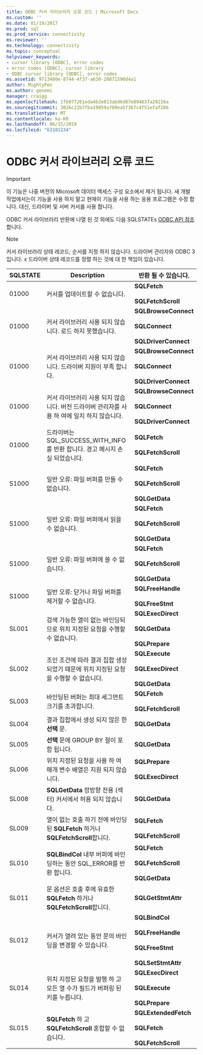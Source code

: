 ```yaml
---
title: ODBC 커서 라이브러리 오류 코드 | Microsoft Docs
ms.custom: ''
ms.date: 01/19/2017
ms.prod: sql
ms.prod_service: connectivity
ms.reviewer: ''
ms.technology: connectivity
ms.topic: conceptual
helpviewer_keywords:
- cursor library [ODBC], error codes
- error codes [ODBC], cursor library
- ODBC cursor library [ODBC], error codes
ms.assetid: 9713480e-8744-4f37-a630-20871590d4a1
author: MightyPen
ms.author: genemi
manager: craigg
ms.openlocfilehash: 1fb077261eda4b2e013abd6d87e894637a29216a
ms.sourcegitcommit: 3026c22b7fba19059a769ea5f367c4f51efaf286
ms.translationtype: MT
ms.contentlocale: ko-KR
ms.lasthandoff: 06/15/2019
ms.locfileid: "63181234"
---
```

# <a name="odbc-cursor-library-error-codes"></a>ODBC 커서 라이브러리 오류 코드
> [!IMPORTANT]  
>  이 기능은 나중 버전의 Microsoft 데이터 액세스 구성 요소에서 제거 됩니다. 새 개발 작업에서는이 기능을 사용 하지 말고 현재이 기능을 사용 하는 응용 프로그램은 수정 합니다. 대신, 드라이버 및 서버 커서를 사용 합니다.  
  
 ODBC 커서 라이브러리 반환에 나열 된 것 외에도 다음 SQLSTATEs [ODBC API 참조](../../../odbc/reference/syntax/odbc-api-reference.md)합니다.  
  
> [!NOTE]  
>  커서 라이브러리 상태 레코드; 순서를 지정 하지 않습니다. 드라이버 관리자와 ODBC 3입니다. *x* 드라이버 상태 레코드를 정렬 하는 것에 대 한 책임이 있습니다.  
  
|SQLSTATE|Description|반환 될 수 있습니다.|  
|--------------|-----------------|--------------------------|  
|01000|커서를 업데이트할 수 없습니다.|**SQLFetch**<br /><br /> **SQLFetchScroll**|  
|01000|커서 라이브러리 사용 되지 않습니다. 로드 하지 못했습니다.|**SQLBrowseConnect**<br /><br /> **SQLConnect**<br /><br /> **SQLDriverConnect**|  
|01000|커서 라이브러리 사용 되지 않습니다. 드라이버 지원이 부족 합니다.|**SQLBrowseConnect**<br /><br /> **SQLConnect**<br /><br /> **SQLDriverConnect**|  
|01000|커서 라이브러리 사용 되지 않습니다. 버전 드라이버 관리자를 사용 하 여에 일치 하지 않습니다.|**SQLBrowseConnect**<br /><br /> **SQLConnect**<br /><br /> **SQLDriverConnect**|  
|01000|드라이버는 SQL_SUCCESS_WITH_INFO를 반환 합니다. 경고 메시지 손실 되었습니다.|**SQLFetch**<br /><br /> **SQLFetchScroll**|  
|S1000|일반 오류: 파일 버퍼를 만들 수 없습니다.|**SQLFetch**<br /><br /> **SQLFetchScroll**<br /><br /> **SQLGetData**|  
|S1000|일반 오류: 파일 버퍼에서 읽을 수 없습니다.|**SQLFetch**<br /><br /> **SQLFetchScroll**<br /><br /> **SQLGetData**|  
|S1000|일반 오류: 파일 버퍼에 쓸 수 없습니다.|**SQLFetch**<br /><br /> **SQLFetchScroll**<br /><br /> **SQLGetData**|  
|S1000|일반 오류: 닫거나 파일 버퍼를 제거할 수 없습니다.|**SQLFreeHandle**<br /><br /> **SQLFreeStmt**|  
|SL001|검색 가능한 열이 없는 바인딩되므로 위치 지정된 요청을 수행할 수 없습니다.|**SQLExecDirect**<br /><br /> **SQLGetData**<br /><br /> **SQLPrepare**|  
|SL002|조인 조건에 따라 결과 집합 생성 되었기 때문에 위치 지정된 요청을 수행할 수 없습니다.|**SQLExecute**<br /><br /> **SQLExecDirect**<br /><br /> **SQLGetData**|  
|SL003|바인딩된 버퍼는 최대 세그먼트 크기를 초과합니다.|**SQLFetch**<br /><br /> **SQLFetchScroll**|  
|SL004|결과 집합에서 생성 되지 않은 한 **선택** 문.|**SQLGetData**|  
|SL005|**선택** 문에 GROUP BY 절이 포함 됩니다.|**SQLGetData**|  
|SL006|위치 지정된 요청을 사용 하 여 매개 변수 배열은 지원 되지 않습니다.|**SQLPrepare**<br /><br /> **SQLExecDirect**|  
|SL008|**SQLGetData** 정방향 전용 (섹터) 커서에서 허용 되지 않습니다.|**SQLGetData**|  
|SL009|열이 없는 호출 하기 전에 바인딩된 **SQLFetch** 하거나 **SQLFetchScroll**합니다.|**SQLFetch**<br /><br /> **SQLFetchScroll**|  
|SL010|**SQLBindCol** 내부 버퍼에 바인딩하는 동안 SQL_ERROR를 반환 합니다.|**SQLFetch**<br /><br /> **SQLFetchScroll**<br /><br /> **SQLGetData**|  
|SL011|문 옵션은 호출 후에 유효한 **SQLFetch** 하거나 **SQLFetchScroll**합니다.|**SQLGetStmtAttr**|  
|SL012|커서가 열려 있는 동안 문의 바인딩을 변경할 수 있습니다.|**SQLBindCol**<br /><br /> **SQLFreeHandle**<br /><br /> **SQLFreeStmt**<br /><br /> **SQLSetStmtAttr**|  
|SL014|위치 지정된 요청을 발행 하 고 모든 열 수가 필드가 버퍼링 된 키를 누릅니다.|**SQLExecDirect**<br /><br /> **SQLExecute**<br /><br /> **SQLPrepare**|  
|SL015|**SQLFetch** 하 고 **SQLFetchScroll** 혼합할 수 없습니다.|**SQLExtendedFetch**<br /><br /> **SQLFetch**<br /><br /> **SQLFetchScroll**|
